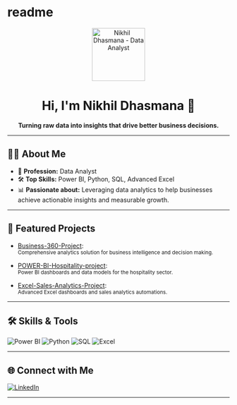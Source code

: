 # readme

<p align="center">
  <img src="https://avatars.githubusercontent.com/u/50156894?v=4" width="120" alt="Nikhil Dhasmana - Data Analyst"/>
</p>

<h1 align="center">Hi, I'm Nikhil Dhasmana 👋</h1>
<p align="center"><b>Turning raw data into insights that drive better business decisions.</b></p>

---

## 👨‍💻 About Me

- 💼 **Profession:** Data Analyst  
- 🛠️ **Top Skills:** Power BI, Python, SQL, Advanced Excel  
- 📊 **Passionate about:** Leveraging data analytics to help businesses achieve actionable insights and measurable growth.

---

## 🚀 Featured Projects

- [Business-360-Project](https://github.com/NIKHIL50198/Business-360-Project):  
  <sub>Comprehensive analytics solution for business intelligence and decision making.</sub>

- [POWER-BI-Hospitality-project](https://github.com/NIKHIL50198/POWER-BI-Hospitality-project):  
  <sub>Power BI dashboards and data models for the hospitality sector.</sub>

- [Excel-Sales-Analytics-Project](https://github.com/NIKHIL50198/Excel-Sales-Analytics-Project):  
  <sub>Advanced Excel dashboards and sales analytics automations.</sub>

---

## 🛠️ Skills & Tools

![Power BI](https://img.shields.io/badge/-Power%20BI-F2C811?logo=powerbi&logoColor=white)
![Python](https://img.shields.io/badge/-Python-3776AB?logo=python&logoColor=white)
![SQL](https://img.shields.io/badge/-SQL-4479A1?logo=postgresql&logoColor=white)
![Excel](https://img.shields.io/badge/-Excel-217346?logo=microsoft-excel&logoColor=white)

---

## 🌐 Connect with Me

[![LinkedIn](https://img.shields.io/badge/-Nikhil%20Dhasmana-blue?logo=linkedin&logoColor=white&style=flat-square)](https://www.linkedin.com/in/nikhil-dhasmana-3b2b90137)

---
